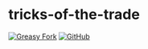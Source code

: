 # tricks-of-the-trade

[![Greasy Fork](https://img.shields.io/greasyfork/v/480282-tricks-of-the-trade?style=flat-square)](https://greasyfork.org/scripts/480282-tricks-of-the-trade)
[![GitHub](https://img.shields.io/github/license/dybdeskarphet/privacy-redirector?style=flat-square)](./LICENSE)
